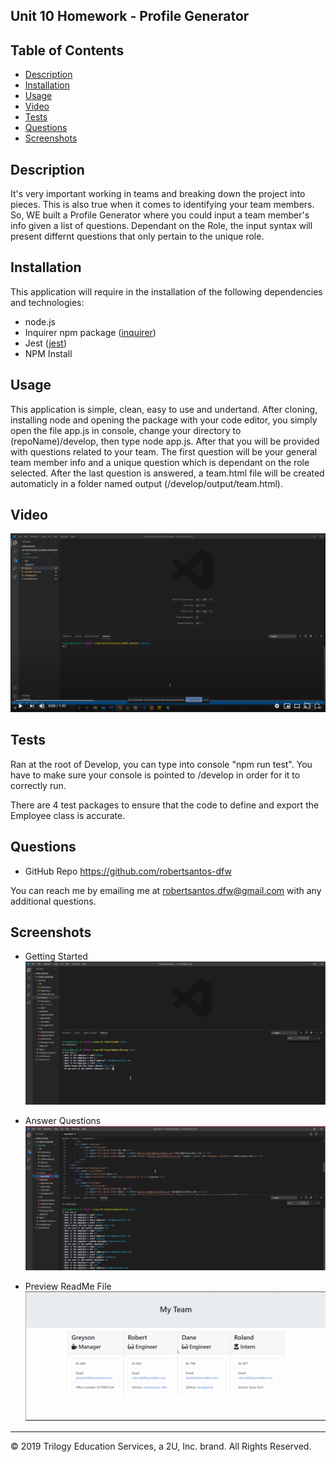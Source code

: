 ## Unit 10 Homework - Profile Generator

## Table of Contents

* [Description](#description)
* [Installation](#installation)
* [Usage](#usage)
* [Video](#video)
* [Tests](#tests)
* [Questions](#questions)
* [Screenshots](#screenshots)

## Description 

It's very important working in teams and breaking down the project into pieces. This is also true when it comes to identifying your team members. So, WE built a Profile Generator where you could input a team member's info given a list of questions. Dependant on the Role, the input syntax will present differnt questions that only pertain to the unique role.

## Installation

This application will require in the installation of the following dependencies and technologies:
* node.js
* Inquirer npm package ([inquirer](https://www.npmjs.com/package/inquirer))
* Jest ([jest](https://jestjs.io/)) 
* NPM Install

## Usage 

This application is simple, clean, easy to use and undertand. After cloning, installing node and opening the package with your code editor, you simply open the file app.js in console, change your directory to (repoName)/develop, then type node app.js. After that you will be provided with questions related to your team. The first question will be your general team member info and a unique question which is dependant on the role selected. After the last question is answered, a team.html file will be created automaticly in a folder named output (/develop/output/team.html).


## Video

[![](develop/assets/youtube.png)](https://youtu.be/UE4TTtjjDHM "ReadMe Generator")


## Tests

Ran at the root of Develop, you can type into console "npm run test". You have to make sure your console is pointed to <reponame>/develop in order for it to correctly run.

There are 4 test packages to ensure that the code to define and export the Employee class is accurate.

## Questions

* GitHub Repo https://github.com/robertsantos-dfw

You can reach me by emailing me at robertsantos.dfw@gmail.com with any additional questions.

## Screenshots

* Getting Started
![Getting Started](develop/assets/screenshot01.png)

* Answer Questions
![Answer Questions](develop/assets/screenshot02.png)

* Preview ReadMe File
![Preview HTML File](develop/assets/screenshot03.png)

---
© 2019 Trilogy Education Services, a 2U, Inc. brand. All Rights Reserved.
